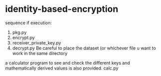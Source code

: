 # identity-based-encryption
sequence if execution:
1. pkg.py
2. encrypt.py
3. receiver_private_key.py
4. decrypt.py
Be careful to place the dataset (or whichever file u want to work in the same directory

a calculator program to see and check the different keys and mathematically derived values is also provided.
calc.py
